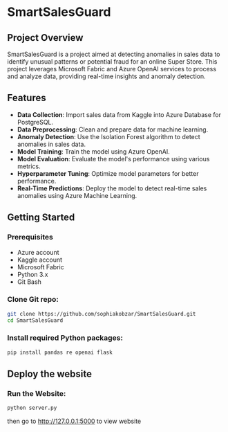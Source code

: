 # SmartSalesGuard

## Project Overview
SmartSalesGuard is a project aimed at detecting anomalies in sales data to identify unusual patterns or potential fraud for an online Super Store. This project leverages Microsoft Fabric and Azure OpenAI services to process and analyze data, providing real-time insights and anomaly detection.

## Features
- **Data Collection**: Import sales data from Kaggle into Azure Database for PostgreSQL.
- **Data Preprocessing**: Clean and prepare data for machine learning.
- **Anomaly Detection**: Use the Isolation Forest algorithm to detect anomalies in sales data.
- **Model Training**: Train the model using Azure OpenAI.
- **Model Evaluation**: Evaluate the model's performance using various metrics.
- **Hyperparameter Tuning**: Optimize model parameters for better performance.
- **Real-Time Predictions**: Deploy the model to detect real-time sales anomalies using Azure Machine Learning.

## Getting Started

### Prerequisites
- Azure account
- Kaggle account
- Microsoft Fabric
- Python 3.x
- Git Bash

### Clone Git repo: 
```bash
git clone https://github.com/sophiakobzar/SmartSalesGuard.git
cd SmartSalesGuard
```
### Install required Python packages:
```bash
pip install pandas re openai flask
```


## Deploy the website

### Run the Website:
```bash
python server.py
```
then go to http://127.0.0.1:5000 to view website


